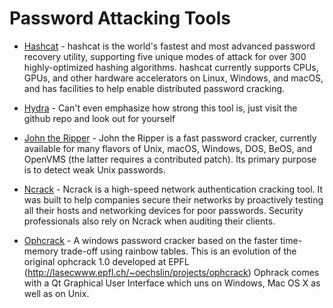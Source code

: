 # Password Attacking Tools

- [Hashcat](https://github.com/hashcat/hashcat) - hashcat is the world's fastest and most advanced password recovery utility, supporting five unique modes of attack for over 300 highly-optimized hashing algorithms. hashcat currently supports CPUs, GPUs, and other hardware accelerators on Linux, Windows, and macOS, and has facilities to help enable distributed password cracking.

- [Hydra](https://github.com/vanhauser-thc/thc-hydra) - Can't even emphasize how strong this tool is, just visit the github repo and look out for yourself

- [John the Ripper](https://github.com/openwall/john) - John the Ripper is a fast password cracker, currently available for many flavors of Unix, macOS, Windows, DOS, BeOS, and OpenVMS (the latter requires a contributed patch). Its primary purpose is to detect weak Unix passwords.

- [Ncrack](https://github.com/nmap/ncrack) - Ncrack is a high-speed network authentication cracking tool. It was built to help companies secure their networks by proactively testing all their hosts and networking devices for poor passwords. Security professionals also rely on Ncrack when auditing their clients. 

- [Ophcrack](https://gitlab.com/objectifsecurite/ophcrack) - A windows password cracker based on the faster time-memory trade-off using rainbow tables. This is an evolution of the original ophcrack 1.0 developed at EPFL (http://lasecwww.epfl.ch/~oechslin/projects/ophcrack) Ophrack comes with a Qt Graphical User Interface which  uns on Windows, Mac OS X as well as on Unix.
